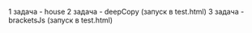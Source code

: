 1 задача - house 
2 задача - deepCopy (запуск в test.html)
3 задача - bracketsJs (запуск в test.html)
